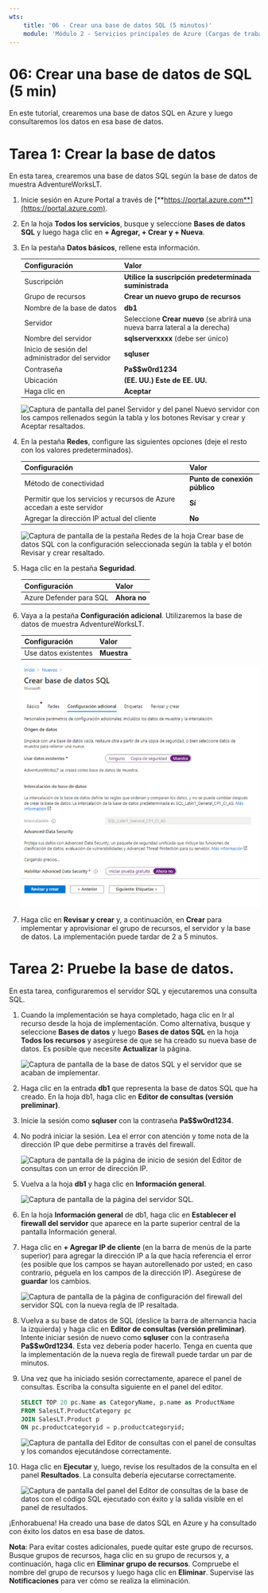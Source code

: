 ```yaml
---
wts:
    title: '06 - Crear una base de datos SQL (5 minutos)'
    module: 'Módulo 2 - Servicios principales de Azure (Cargas de trabajo)'
---
```


# 06: Crear una base de datos de SQL (5 min)

En este tutorial, crearemos una base de datos SQL en Azure y luego consultaremos los datos en esa base de datos.

# Tarea 1: Crear la base de datos 

En esta tarea, crearemos una base de datos SQL según la base de datos de muestra AdventureWorksLT. 

1. Inicie sesión en Azure Portal a través de [**https://portal.azure.com**](https://portal.azure.com).

2. En la hoja **Todos los servicios**, busque y seleccione **Bases de datos SQL** y luego haga clic en **+ Agregar, + Crear y + Nueva**. 

3. En la pestaña **Datos básicos**, rellene esta información.  

    | Configuración | Valor | 
    | --- | --- |
    | Suscripción | **Utilice la suscripción predeterminada suministrada** |
    | Grupo de recursos | **Crear un nuevo grupo de recursos** |
    | Nombre de la base de datos| **db1** | 
    | Servidor | Seleccione **Crear nuevo** (se abrirá una nueva barra lateral a la derecha)|
    | Nombre del servidor | **sqlserverxxxx** (debe ser único) | 
    | Inicio de sesión del administrador del servidor | **sqluser** |
    | Contraseña | **Pa$$w0rd1234** |
    | Ubicación | **(EE. UU.) Este de EE. UU.** |
    | Haga clic en  | **Aceptar** |

   ![Captura de pantalla del panel Servidor y del panel Nuevo servidor con los campos rellenados según la tabla y los botones Revisar y crear y Aceptar resaltados.](../images/0501.png)

4. En la pestaña **Redes**, configure las siguientes opciones (deje el resto con los valores predeterminados). 

    | Configuración | Valor | 
    | --- | --- |
    | Método de conectividad | **Punto de conexión público** |    
    | Permitir que los servicios y recursos de Azure accedan a este servidor | **Sí** |
    | Agregar la dirección IP actual del cliente | **No** |
    
   ![Captura de pantalla de la pestaña Redes de la hoja Crear base de datos SQL con la configuración seleccionada según la tabla y el botón Revisar y crear resaltado.](../images/0501b.png)

5. Haga clic en la pestaña **Seguridad**. 

    | Configuración | Valor | 
    | --- | --- |
    | Azure Defender para SQL| **Ahora no** |
    
6. Vaya a la pestaña **Configuración adicional**. Utilizaremos la base de datos de muestra AdventureWorksLT.

    | Configuración | Valor | 
    | --- | --- |
    | Use datos existentes | **Muestra** |

    ![Captura de pantalla de la pestaña Configuración adicional de la hoja Crear base de datos SQL con la configuración seleccionada según la tabla y el botón Revisar y crear resaltado.](../images/0501c.png)

7. Haga clic en **Revisar y crear** y, a continuación, en **Crear** para implementar y aprovisionar el grupo de recursos, el servidor y la base de datos. La implementación puede tardar de 2 a 5 minutos.


# Tarea 2: Pruebe la base de datos.

En esta tarea, configuraremos el servidor SQL y ejecutaremos una consulta SQL. 

1. Cuando la implementación se haya completado, haga clic en Ir al recurso desde la hoja de implementación. Como alternativa, busque y seleccione **Bases de datos** y luego **Bases de datos SQL** en la hoja **Todos los recursos** y asegúrese de que se ha creado su nueva base de datos. Es posible que necesite **Actualizar** la página.

    ![Captura de pantalla de la base de datos SQL y el servidor que se acaban de implementar.](../images/0502.png)

2. Haga clic en la entrada **db1** que representa la base de datos SQL que ha creado. En la hoja db1, haga clic en **Editor de consultas (versión preliminar)**.

3. Inicie la sesión como **sqluser** con la contraseña **Pa$$w0rd1234**.

4. No podrá iniciar la sesión. Lea el error con atención y tome nota de la dirección IP que debe permitirse a través del firewall. 

    ![Captura de pantalla de la página de inicio de sesión del Editor de consultas con un error de dirección IP.](../images/0503.png)

5. Vuelva a la hoja **db1** y haga clic en **Información general**. 

    ![Captura de pantalla de la página del servidor SQL.](../images/0504.png)

6. En la hoja **Información general** de db1, haga clic en **Establecer el firewall del servidor** que aparece en la parte superior central de la pantalla Información general.

7. Haga clic en **+ Agregar IP de cliente** (en la barra de menús de la parte superior) para agregar la dirección IP a la que hacía referencia el error (es posible que los campos se hayan autorellenado por usted; en caso contrario, péguela en los campos de la dirección IP). Asegúrese de **guardar** los cambios. 

    ![Captura de pantalla de la página de configuración del firewall del servidor SQL con la nueva regla de IP resaltada.](../images/0506.png)

8. Vuelva a su base de datos de SQL (deslice la barra de alternancia hacia la izquierda) y haga clic en **Editor de consultas (versión preliminar)**. Intente iniciar sesión de nuevo como **sqluser** con la contraseña **Pa$$w0rd1234**. Esta vez debería poder hacerlo. Tenga en cuenta que la implementación de la nueva regla de firewall puede tardar un par de minutos. 

9. Una vez que ha iniciado sesión correctamente, aparece el panel de consultas. Escriba la consulta siguiente en el panel del editor. 

    ```SQL
    SELECT TOP 20 pc.Name as CategoryName, p.name as ProductName
    FROM SalesLT.ProductCategory pc
    JOIN SalesLT.Product p
    ON pc.productcategoryid = p.productcategoryid;
    ```

    ![Captura de pantalla del Editor de consultas con el panel de consultas y los comandos ejecutándose correctamente.](../images/0507.png)

10. Haga clic en **Ejecutar** y, luego, revise los resultados de la consulta en el panel **Resultados**. La consulta debería ejecutarse correctamente.

    ![Captura de pantalla del panel del Editor de consultas de la base de datos con el código SQL ejecutado con éxito y la salida visible en el panel de resultados.](../images/0508.png)

¡Enhorabuena! Ha creado una base de datos SQL en Azure y ha consultado con éxito los datos en esa base de datos.

**Nota**: Para evitar costes adicionales, puede quitar este grupo de recursos. Busque grupos de recursos, haga clic en su grupo de recursos y, a continuación, haga clic en **Eliminar grupo de recursos**. Compruebe el nombre del grupo de recursos y luego haga clic en **Eliminar**. Supervise las **Notificaciones** para ver cómo se realiza la eliminación.
